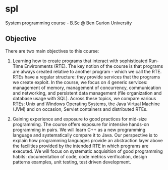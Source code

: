 # spl
System programming course - B.Sc @ Ben Gurion University

## Objective
There are two main objectives to this course:

1. Learning how to create programs that interact with sophisticated Run-Time Environments (RTE).
The key notion of the course is that programs are always created relative to another program - 
which we call the RTE. RTEs have a regular structure: they provide services that the programs we create exploit.
In the course, we focus on 4 generic services: management of memory, management of concurrency,
communication and networking, and persistent data management (file organization and database usage with SQL).
Across these topics, we compare various RTEs: Unix and Windows Operating Systems,
the Java Virtual Machine (JVM) and on occasion, Servlet containers and distributed RTEs.

2. Gaining experience and exposure to good practices for mid-size programming.
The course offers exposure for intensive hands-on programming in pairs. 
We will learn C++ as a new programming language and systematically compare it to Java.
Our perspective is to explain how programming languages provide an abstraction layer 
above the facilities provided by the intended RTE in which programs are executed. 
We will focus on systematic acquisition of good programming habits: documentation of code, 
code metrics verification, design patterns examples, unit testing, test driven development.
